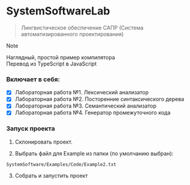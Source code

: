 # SystemSoftwareLab

> Лингвистическое обеспечение САПР (Система автоматизированного проектирования)

> [!NOTE]
> Наглядный, простой пример компилятора <br />
> Перевод из TypeScript в JavaScript <br />

### Включает в себя:

- [x] Лабораторная работа №1. Лексический анализатор  <br />
- [x] Лабораторная работа №2. Посторенние синтаксического дерева  <br />
- [x] Лабораторная работа №3. Семантический анализатор  <br />
- [x] Лабораторная работа №4. Генератор промежуточного кода  <br />

### Запуск проекта

1. Склонировать проект.

2. Выбрать файл для Example из папки (по умолчанию выбран):
```
SystemSoftware/Examples/Code/Example2.txt
```

3. Собрать и запустить проект
